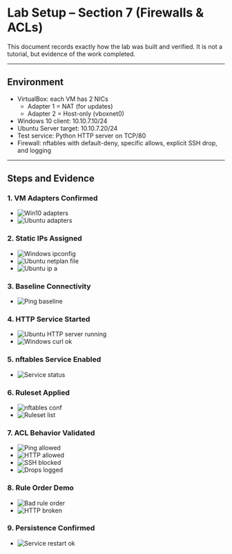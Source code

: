 # Lab Setup – Section 7 (Firewalls & ACLs)

This document records exactly how the lab was built and verified. It is not a tutorial, but evidence of the work completed.

---

## Environment
- VirtualBox: each VM has 2 NICs  
  - Adapter 1 = NAT (for updates)  
  - Adapter 2 = Host-only (vboxnet0)  
- Windows 10 client: 10.10.7.10/24  
- Ubuntu Server target: 10.10.7.20/24  
- Test service: Python HTTP server on TCP/80  
- Firewall: nftables with default-deny, specific allows, explicit SSH drop, and logging  

---

## Steps and Evidence

### 1. VM Adapters Confirmed
- ![Win10 adapters](../screenshots/host/section7_vbox_win10_adapters.png)  
- ![Ubuntu adapters](../screenshots/host/section7_vbox_ubuntu_adapters.png)  

### 2. Static IPs Assigned
- ![Windows ipconfig](../screenshots/win10/section7_win10_ipconfig_after.png)  
- ![Ubuntu netplan file](../screenshots/ubuntu/section7_ubuntu_netplan_file.png)  
- ![Ubuntu ip a](../screenshots/ubuntu/section7_ubuntu_ip_addr.png)  

### 3. Baseline Connectivity
- ![Ping baseline](../screenshots/win10/section7_win10_ping_baseline.png)  

### 4. HTTP Service Started
- ![Ubuntu HTTP server running](../screenshots/ubuntu/section7_ubuntu_http_server_running.png)  
- ![Windows curl ok](../screenshots/win10/section7_win10_curl_ok.png)  

### 5. nftables Service Enabled
- ![Service status](../screenshots/ubuntu/section7_ubuntu_nft_service_enabled.png)  

### 6. Ruleset Applied
- ![nftables conf](../screenshots/ubuntu/section7_ubuntu_nft_conf_file.png)  
- ![Ruleset list](../screenshots/ubuntu/section7_ubuntu_nft_list_ruleset.png)  

### 7. ACL Behavior Validated
- ![Ping allowed](../screenshots/win10/section7_win10_ping_allowed.png)  
- ![HTTP allowed](../screenshots/win10/section7_win10_curl_headers_ok.png)  
- ![SSH blocked](../screenshots/win10/section7_win10_tnc_ssh_blocked.png)  
- ![Drops logged](../screenshots/ubuntu/section7_ubuntu_journal_logged_drop.png)  

### 8. Rule Order Demo
- ![Bad rule order](../screenshots/ubuntu/section7_ubuntu_bad_rule_order.png)  
- ![HTTP broken](../screenshots/win10/section7_win10_http_broken_due_to_state.png)  

### 9. Persistence Confirmed
- ![Service restart ok](../screenshots/ubuntu/section7_ubuntu_nft_persistent_status.png)  
